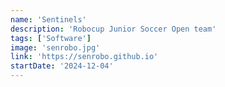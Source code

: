 ```yaml
---
name: 'Sentinels'
description: 'Robocup Junior Soccer Open team'
tags: ['Software']
image: 'senrobo.jpg'
link: 'https://senrobo.github.io'
startDate: '2024-12-04'
---
```

